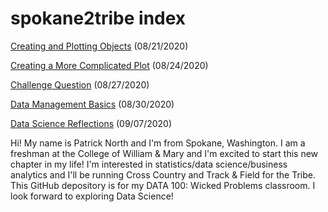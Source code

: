 # spokane2tribe index

[Creating and Plotting Objects](practice1.md) (08/21/2020)

[Creating a More Complicated Plot](practice2.md) (08/24/2020)

[Challenge Question](practice3.md) (08/27/2020)

[Data Management Basics](practice4.md) (08/30/2020)

[Data Science Reflections](data_science_reflections) (09/07/2020)

Hi! My name is Patrick North and I'm from Spokane, Washington. I am a freshman at the College of William & Mary and I'm excited to start this new chapter in my life! I'm interested in statistics/data science/business analytics and I'll be running Cross Country and Track & Field for the Tribe. This GitHub depository is for my DATA 100: Wicked Problems classroom. I look forward to exploring Data Science!
